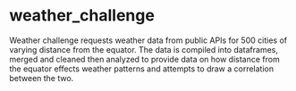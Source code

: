 # weather_challenge
Weather challenge requests weather data from public APIs for 500 cities of varying distance from the equator. The data is compiled into dataframes, merged and cleaned then analyzed to provide data on how distance from the equator effects weather patterns and attempts to draw a correlation between the two.
